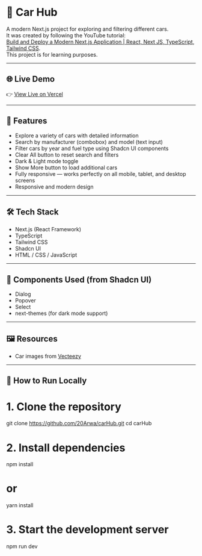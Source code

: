 # 🚙 Car Hub

A modern Next.js project for exploring and filtering different cars.  
It was created by following the YouTube tutorial:  
[Build and Deploy a Modern Next.js Application | React, Next JS, TypeScript, Tailwind CSS](https://youtu.be/pUNSHPyVryU?si=bbaGrVjYvuiEwrAy).  
This project is for learning purposes.

---

## 🌐 Live Demo
👉 [View Live on Vercel](https://carhub.vercel.app/)

---

## 📌 Features
- Explore a variety of cars with detailed information  
- Search by manufacturer (combobox) and model (text input)  
- Filter cars by year and fuel type using Shadcn UI components  
- Clear All button to reset search and filters  
- Dark & Light mode toggle  
- Show More button to load additional cars  
- Fully responsive — works perfectly on all mobile, tablet, and desktop screens
- Responsive and modern design  

---

## 🛠️ Tech Stack
- Next.js (React Framework)  
- TypeScript  
- Tailwind CSS  
- Shadcn UI  
- HTML / CSS / JavaScript  

---

## 🧩 Components Used (from Shadcn UI)
- Dialog  
- Popover  
- Select  
- next-themes (for dark mode support)

---

## 🖼️ Resources
- Car images from [Vecteezy](https://www.vecteezy.com/png/59107684-side-view-white-sedan-car)

---

## 🚀 How to Run Locally

# 1. Clone the repository
git clone https://github.com/20Arwa/carHub.git
cd carHub

# 2. Install dependencies
npm install
# or
yarn install

# 3. Start the development server
npm run dev